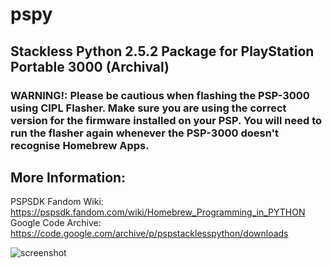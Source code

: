 # pspy
## Stackless Python 2.5.2 Package for PlayStation Portable 3000 (Archival)

### WARNING!: Please be cautious when flashing the PSP-3000 using CIPL Flasher. Make sure you are using the correct version for the firmware installed on your PSP. You will need to run the flasher again whenever the PSP-3000 doesn't recognise Homebrew Apps.

## More Information:
PSPSDK Fandom Wiki: https://pspsdk.fandom.com/wiki/Homebrew_Programming_in_PYTHON \
Google Code Archive: https://code.google.com/archive/p/pspstacklesspython/downloads

![screenshot](https://github.com/TheMindVirus/pspy/blob/main/screenshot.png)
